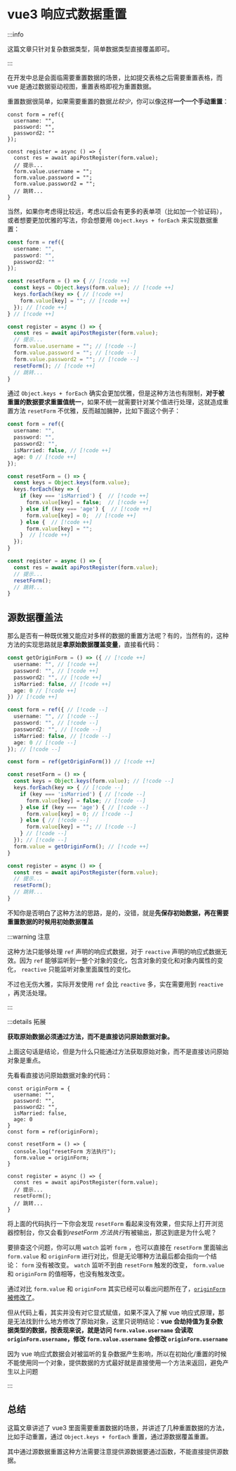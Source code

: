 # vue3 响应式数据重置

:::info

这篇文章只针对复杂数据类型，简单数据类型直接覆盖即可。

:::

在开发中总是会面临需要重置数据的场景，比如提交表格之后需要重置表格，而 vue 是通过数据驱动视图，重置表格即视为重置数据。

重置数据很简单，如果需要重置的数据*比较少*，你可以像这样**一个一个手动重置**：

```ts{1-5,10-12}
const form = ref({
  username: "",
  password: "",
  password2: ""
});

const register = async () => {
  const res = await apiPostRegister(form.value);
  // 提示...
  form.value.username = "";
  form.value.password = "";
  form.value.password2 = "";
  // 跳转...
}
```

当然，如果你考虑得比较远，考虑以后会有更多的表单项（比如加一个验证码），或者想要更加优雅的写法，你会想要用 `Object.keys + forEach` 来实现数据重置：

```ts
const form = ref({
  username: "",
  password: "",
  password2: ""
});

const resetForm = () => { // [!code ++]
  const keys = Object.keys(form.value); // [!code ++]
  keys.forEach(key => { // [!code ++]
    form.value[key] = ""; // [!code ++]
  }); // [!code ++]
} // [!code ++]

const register = async () => {
  const res = await apiPostRegister(form.value);
  // 提示...
  form.value.username = ""; // [!code --]
  form.value.password = ""; // [!code --]
  form.value.password2 = ""; // [!code --]
  resetForm(); // [!code ++]
  // 跳转...
}
```

通过 `Object.keys + forEach` 确实会更加优雅，但是这种方法也有限制，**对于被重置的数据要求重置值统一**，如果不统一就需要针对某个值进行处理，这就造成重置方法 `resetForm` 不优雅，反而越加臃肿，比如下面这个例子：

```ts
const form = ref({
  username: "",
  password: "",
  password2: "",
  isMarried: false, // [!code ++]
  age: 0 // [!code ++]
});

const resetForm = () => {
  const keys = Object.keys(form.value);
  keys.forEach(key => {
    if (key === 'isMarried') {  // [!code ++]
      form.value[key] = false;  // [!code ++]
    } else if (key === 'age') {  // [!code ++]
      form.value[key] = 0;  // [!code ++]
    } else {  // [!code ++]
      form.value[key] = "";
    }  // [!code ++]
  });
}

const register = async () => {
  const res = await apiPostRegister(form.value);
  // 提示...
  resetForm();
  // 跳转...
}
```

## 源数据覆盖法

那么是否有一种既优雅又能应对多样的数据的重置方法呢？有的，当然有的，这种方法的实现思路就是**拿原始数据覆盖变量**，直接看代码：

```ts
const getOriginForm = () => ({ // [!code ++]
  username: "", // [!code ++]
  password: "", // [!code ++]
  password2: "", // [!code ++]
  isMarried: false, // [!code ++]
  age: 0 // [!code ++]
}) // [!code ++]

const form = ref({ // [!code --]
  username: "", // [!code --]
  password: "", // [!code --]
  password2: "", // [!code --]
  isMarried: false, // [!code --]
  age: 0 // [!code --]
}); // [!code --]

const form = ref(getOriginForm()) // [!code ++]

const resetForm = () => {
  const keys = Object.keys(form.value); // [!code --]
  keys.forEach(key => { // [!code --]
    if (key === 'isMarried') { // [!code --]
      form.value[key] = false; // [!code --]
    } else if (key === 'age') { // [!code --]
      form.value[key] = 0; // [!code --]
    } else { // [!code --]
      form.value[key] = ""; // [!code --]
    } // [!code --]
  }); // [!code --]
  form.value = getOriginForm(); // [!code ++]
}

const register = async () => {
  const res = await apiPostRegister(form.value);
  // 提示...
  resetForm();
  // 跳转...
}
```

不知你是否明白了这种方法的思路，是的，没错，就是**先保存初始数据，再在需要重置数据的时候用初始数据覆盖**

:::warning 注意

这种方法只能够处理 `ref` 声明的响应式数据，对于 `reactive` 声明的响应式数据无效。因为 `ref` 能够监听到一整个对象的变化，包含对象的变化和对象内属性的变化， `reactive` 只能监听对象里面属性的变化。

不过也无伤大雅，实际开发使用 `ref` 会比 `reactive` 多，实在需要用到 `reactive` ，再灵活处理。

:::

:::details 拓展

**获取原始数据必须通过方法，而不是直接访问原始数据对象。**

上面这句话是结论，但是为什么只能通过方法获取原始对象，而不是直接访问原始对象是重点。

先看看直接访问原始数据对象的代码：

```ts{8,12}
const originForm = {
  username: "",
  password: "",
  password2: "",
  isMarried: false,
  age: 0
}
const form = ref(originForm);

const resetForm = () => {
  console.log("resetForm 方法执行");
  form.value = originForm;
}

const register = async () => {
  const res = await apiPostRegister(form.value);
  // 提示...
  resetForm();
  // 跳转...
}
```

将上面的代码执行一下你会发现 `resetForm` 看起来没有效果，但实际上打开浏览器控制台，你又会看到*resetForm 方法执行*有被输出，那这到底是为什么呢？

要排查这个问题，你可以用 `watch` 监听 `form` ，也可以直接在 `resetForm` 里面输出 `form.value` 和 `originForm` 进行对比，但是无论哪种方法最后都会指向一个结论： `form` 没有被改变。 `watch` 监听不到由 `resetForm` 触发的改变， `form.value` 和 `originForm` 的值相等，也没有触发改变。

通过对比 `form.value` 和 `originForm` 其实已经可以看出问题所在了，<u>`originForm` 被修改了</u>。

但从代码上看，其实并没有对它显式赋值，如果不深入了解 vue 响应式原理，那是无法找到什么地方修改了原始对象，这里只说明结论：**vue 会劫持值为复杂数据类型的数据，按表现来说，就是访问 `form.value.username` 会读取 `originForm.username`，修改 `form.value.username` 会修改 `originForm.username`**

因为 vue 响应式数据会对被监听的复杂数据产生影响，所以在初始化/重置的时候不能使用同一个对象，提供数据的方式最好就是直接使用一个方法来返回，避免产生以上问题

:::

## 总结

这篇文章讲述了 vue3 里面需要重置数据的场景，并讲述了几种重置数据的方法，比如手动重置，通过 `Object.keys + forEach` 重置，通过源数据覆盖重置。

其中通过源数据重置这种方法需要注意提供源数据要通过函数，不能直接提供源数据。
